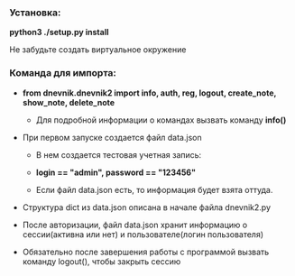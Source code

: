 ### Установка:

**python3 ./setup.py install** 

Не забудьте создать виртуальное окружение


### Команда для импорта:

* **from dnevnik.dnevnik2 import info, auth, reg, logout, create_note, show_note, delete_note**

    * Для подробной информации о командах вызвать команду **info()**



* При первом запуске создается файл data.json
    * В нем создается тестовая учетная запись: 

    * **login == "admin", password == "123456"**

    * Если файл data.json есть, то информация будет взята оттуда.

* Структура dict из data.json описана в начале файла dnevnik2.py

* После авторизации, файл data.json хранит информацию о сессии(активна или нет) и пользователе(логин пользователя)

* Обязательно после завершения работы с программой вызвать команду logout(), чтобы закрыть сессию
